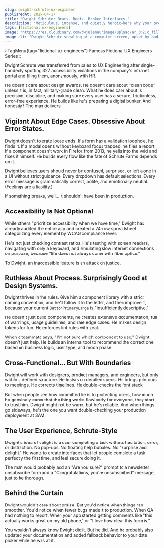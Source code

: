 ```yaml
---
slug: dwight-schrute-ux-engineer
publishedAt: 2025-04-17
title: "Dwight Schrute: Bears. Beets. Broken Interfaces."
description: "Meticulous, intense, and quietly heroic—he's why your product finally works for everyone (and passes every accessibility audit)."
tags: [fictional-ux-engineers]
image: "https://res.cloudinary.com/dwjulenau/image/upload/ar_3:2,c_fill,dpr_auto,f_auto,fl_progressive,q_auto/v1745851582/josh-portfolio/assets_task_01jsydq8k5ek98tww1ppe3dc7r_1745851552_img_0.webp"
image_alt: "Dwight Schrute scowling at a computer screen, upset by bad UX practices."
---
```

::TagMenu{tag="fictional-ux-engineers"}
Famous Fictional UX Engineers Series
::

Dwight Schrute was transferred from sales to UX Engineering after single-handedly spotting 327 accessibility violations in the company's intranet portal and filing them, anonymously, with HR.

He doesn't care about design awards. He doesn't care about "clean code" unless it is, in fact, military-grade clean. What he does care about is precision, discipline, and making sure every user has a secure, frictionless, error-free experience. He builds like he's preparing a digital bunker. And honestly? The man delivers.

## Vigilant About Edge Cases. Obsessive About Error States.
Dwight doesn't tolerate loose ends. If a form has a validation loophole, he finds it. If a modal opens without keyboard focus trapped, he files a report. If a component doesn't work in Firefox from 2013, he yells into the void and fixes it himself. He builds every flow like the fate of Schrute Farms depends on it.

Dwight believes users should never be confused, surprised, or left alone in a UI without strict guidance. Every dropdown has default selections. Every error message is grammatically correct, polite, and emotionally neutral. (Feelings are a liability.)

If something breaks, well... it shouldn't have been in production.

## Accessibility Is Not Optional
While others "prioritize accessibility when we have time," Dwight has already audited the entire app and created a 74-row spreadsheet categorizing every element by WCAG compliance level.

He's not just checking contrast ratios. He's testing with screen readers, navigating with only a keyboard, and simulating slow internet connections on purpose, because "life does not always come with fiber optics."

To Dwight, an inaccessible feature is an attack on justice.

## Ruthless About Process. Surprisingly Good at Design Systems.
Dwight thrives in the rules. Give him a component library with a strict naming convention, and he'll follow it to the letter, and then improve it, because your current `ButtonPrimaryLarge` is "insufficiently descriptive."

He doesn't just build components, he creates extensive documentation, full of warnings, usage guidelines, and rare edge cases. He makes design tokens for fun. He enforces lint rules with zeal.

When a teammate says, "I'm not sure which component to use," Dwight doesn't just help. He builds an internal tool to recommend the correct one based on business logic, user type, and moon phase.

## Cross-Functional… But With Boundaries
Dwight will work with designers, product managers, and engineers, but only within a defined structure. He insists on detailed specs. He brings printouts to meetings. He corrects timelines. He double-checks the font stack.

But when people see how committed he is to protecting users, how much he genuinely cares that the thing works flawlessly for everyone, they start to trust him. Dwight might not be warm, but he's reliable. And when things go sideways, he's the one you want double-checking your production deployment at 3AM.

## The User Experience, Schrute-Style
Dwight's idea of delight is a user completing a task without hesitation, error, or distraction. No pop-ups. No floating help bubbles. No "surprise and delight." He wants to create interfaces that let people complete a task perfectly the first time, and feel secure doing it.

The man would probably add an "Are you sure?" prompt to a newsletter unsubscribe form and a "Congratulations, you're unsubscribed" message, just to be thorough.

## Behind the Curtain
Dwight wouldn't care about praise. But you'd notice when things ran smoother. You'd notice when fewer bugs made it to production. When QA had nothing to report. When your app started getting comments like "this actually works great on my old phone," or "I love how clear this form is."

You wouldn't always know Dwight did it. But he did. And he probably also updated your documentation and added fallback behavior to your date picker while he was at it.
